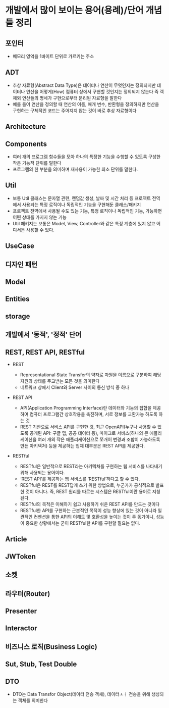 # 개발에서 많이 보이는 용어(용례)/단어 개념들 정리

## 포인터
- 메모리 영억을 1바이트 단위로 가르키는 주소

## ADT
- 추상 자료형(Abstract Data Type)은 데이터나 연산이 무엇인지는 정의되지만 데이터나 연산을 어떻게(How) 컴퓨터 상에서 구현할 것인지는 정의되지 않는다 즉 객체외 연산들의 명세가 구현으로부터 분리된 자료형을 말한다
- 예를 들어 연산을 정의할 때 연산의 이름, 매개 변수, 반환형을 정의하지만 연산을 구현하는 구체적인 코드는 주어지지 않는 것이 바로 추상 자료형이다

## Architecture

## Components
- 여러 개의 프로그램 함수들을 모아 하나의 특정한 기능을 수행할 수 있도록 구성한 작은 기능적 단위를 말한다
- 프로그램의 한 부분을 의미하며 재사용이 가능한 최소 단위를 말한다.


## Util
- 보통 Util 클래스는 문자열 관련, 랜덤값 생성, 날짜 및 시간 처리 등 프로젝트 전역에서 사용되는 특정 로직이나 독립적인 기능을 구현해둔 클래스/패키지
- 프로젝트 전역에서 사용될 수도 있는 기능, 특정 로직이나 독립적인 기능, 가능하면 어떤 상태를 가지지 않는 기능
- Util 패키지는 보통은 Model, View, Controller와 같은 특정 계층에 있지 않고 어디서든 사용할 수 있다.

## UseCase

## 디자인 패턴

## Model

## Entities

## storage

## 개발에서 '동적', '정적' 단어

## REST, REST API, RESTful
- REST
    - Representational State Transfer의 약자로 자원을 이름으로 구분하여 해당 자원의 상태를 주고받는 모든 것을 의미한다
    - 네트워크 상에서 Client와 Server 사이의 통신 방식 중 하나
- REST API
    - API(Application Programming Interface)란 데이터와 기능의 집합을 제공하여 컴퓨터 프로그램간 상호작용을 촉진하며, 서로 정보를 교환가능 하도록 하는 것 
    - REST 기반으로 서비스 API를 구현한 것, 최근 OpenAPI(누구나 사용할 수 있도록 공개된 API: 구글 맵, 공공 데이터 등), 마이크로 서비스(하나의 큰 애플리케이션을 여러 개의 작은 애플리케이션으로 쪼개어 변경과 조합이 가능하도록 만든 아키텍처) 등을 제공하는 업체 대부분은 REST API를 제공한다.

- RESTful
    - RESTful은 일반적으로 REST라는 아키텍처를 구현하는 웹 서비스를 나타내기 위해 사용되는 용어이다.
    - ‘REST API’를 제공하는 웹 서비스를 ‘RESTful’하다고 할 수 있다.
    - RESTful은 REST를 REST답게 쓰기 위한 방법으로, 누군가가 공식적으로 발표한 것이 아니다. 즉, REST 원리를 따르는 시스템은 RESTful이란 용어로 지칭된다.
    - RESTful의 목적은 이해하기 쉽고 사용하기 쉬운 REST API를 만드는 것이다
    - RESTful한 API를 구현하는 근본적인 목적이 성능 향상에 있는 것이 아니라 일관적인 컨벤션을 통한 API의 이해도 및 호환성을 높이는 것이 주 동기이니, 성능이 중요한 상황에서는 굳이 RESTful한 API를 구현할 필요는 없다.

## Article

## JWToken

## 소켓

## 라우터(Router)

## Presenter

## Interactor

## 비즈니스 로직(Business Logic)

## Sut, Stub, Test Double

## DTO
- DTO는 Data Transfor Object(데이터 전송 객체), 데이터ㅗㅓ 전송을 위해 생성되는 객체를 의미한다
